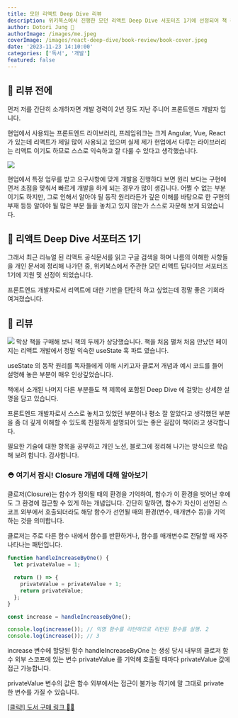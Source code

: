 ```yaml
---
title: 모던 리액트 Deep Dive 리뷰
description: 위키북스에서 진행한 모던 리액트 Deep Dive 서포터즈 1기에 선정되어 책 리뷰, 느낀 점을 작성해 보았습니다.
author: Dotori Jung 🌰
authorImage: /images/me.jpeg
coverImage: /images/react-deep-dive/book-review/book-cover.jpeg
date: '2023-11-23 14:10:00'
categories: ['독서', '개발']
featured: false
---
```


## 🧵 리뷰 전에

먼저 저를 간단히 소개하자면 개발 경력이 2년 정도 지난 주니어 프론트엔드 개발자 입니다.

현업에서 사용되는 프론트엔드 라이브러리, 프레임워크는 크게 Angular, Vue, React 가 있는데 리액트가 제일 많이 사용되고 있으며 실제 제가 현업에서 다루는 라이브러리는 리액트 이기도 하므로 스스로 익숙하고 잘 다룰 수 있다고 생각했습니다.

![](/images/react-deep-dive/book-review/other.jpeg)

현업에서 특정 업무를 받고 요구사항에 맞게 개발을 진행하다 보면 원리 보다는 구현에 먼저 초점을 맞춰서 빠르게 개발을 하게 되는 경우가 많이 생깁니다. 어쩔 수 없는 부분이기도 하지만, 그로 인해서 알아야 될 동작 원리라든가 깊은 이해를 바탕으로 한 구현의 부재 등등 알아야 될 많은 부분 들을 놓치고 있지 않는가 스스로 자문해 보게 되었습니다.

## 👑 리액트 Deep Dive 서포터즈 1기

그래서 최근 리뉴얼 된 리액트 공식문서를 읽고 구글 검색을 하며 나름의 이해한 사항들을 개인 문서에 정리해 나가던 중, 위키북스에서 주관한 모던 리액트 딥다이브 서포터즈 1기에 지원 및 선정이 되었습니다.

프론트엔드 개발자로서 리액트에 대한 기반을 탄탄히 하고 싶었는데 정말 좋은 기회라 여겨졌습니다.

## 📓 리뷰

![](/images/react-deep-dive/book-review/study-example.jpeg)
막상 책을 구매해 보니 책의 두께가 상당했습니다.
책을 처음 펼쳐 처음 만났던 페이지는 리액트 개발에서 정말 익숙한 useState 훅 파트 였습니다.

useState 의 동작 원리를 독자들에게 이해 시키고자 클로저 개념과 예시 코드를 들어 설명해 놓은 부분이 매우 인상깊었습니다.

책에서 소개된 나머지 다른 부분들도 책 제목에 포함된 Deep Dive 에 걸맞는 상세한 설명을 담고 있습니다.

프론트엔드 개발자로서 스스로 놓치고 있었던 부분이나 평소 잘 알았다고 생각했던 부분을 좀 더 깊게 이해할 수 있도록 친절하게 설명되어 있는 좋은 길잡이 책이라고 생각합니다.

필요한 기술에 대한 항목을 공부하고 개인 노션, 블로그에 정리해 나가는 방식으로 학습해 보려 합니다. 감사합니다.

### ⛑️ 여기서 잠시! Closure 개념에 대해 알아보기

클로저(Closure)는 함수가 정의될 때의 환경을 기억하여, 함수가 이 환경을 벗어난 후에도 그 환경에 접근할 수 있게 하는 개념입니다. 간단히 말하면, 함수가 자신이 선언된 스코프 외부에서 호출되더라도 해당 함수가 선언될 때의 환경(변수, 매개변수 등)을 기억하는 것을 의미합니다.

클로저는 주로 다른 함수 내에서 함수를 반환하거나, 함수를 매개변수로 전달할 때 자주 나타나는 패턴입니다.

```javascript
function handleIncreaseByOne() {
  let privateValue = 1;

  return () => {
    privateValue = privateValue + 1;
    return privateValue;
  };
}

const increase = handleIncreaseByOne();

console.log(increase()); // 익명 함수를 리턴하므로 리턴된 함수를 실행. 2
console.log(increase()); // 3
```

increase 변수에 할당된 함수 handleIncreaseByOne 는 생성 당시 내부의 클로저 함수 외부 스코프에 있는 변수 privateValue 를 기억해 호출될 때마다 privateValue 값에 접근 가능합니다.

privateValue 변수의 값은 함수 외부에서는 접근이 불가능 하기에 말 그대로 private 한 변수를 가질 수 있습니다.

[[클릭!] 도서 구매 링크 🧚🏻](https://product.kyobobook.co.kr/detail/S000210725203)
